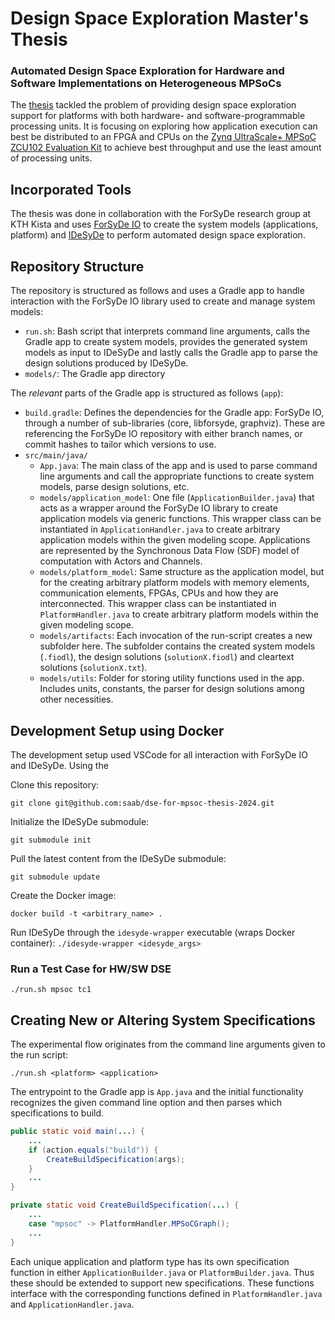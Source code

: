 
# Design Space Exploration Master's Thesis
### Automated Design Space Exploration for Hardware and Software Implementations on Heterogeneous MPSoCs
The [thesis](https://www.diva-portal.org/smash/search.jsf?dswid=-5961) tackled the problem of providing design space exploration support for platforms with both hardware- and software-programmable processing units. It is focusing on exploring how application execution can best be distributed to an FPGA and CPUs on the [Zynq UltraScale+ MPSoC ZCU102 Evaluation Kit](https://www.xilinx.com/products/boards-and-kits/ek-u1-zcu102-g.html#inside) to achieve best throughput and use the least amount of processing units.

## Incorporated Tools
The thesis was done in collaboration with the ForSyDe research group at KTH Kista and uses [ForSyDe IO](https://github.com/forsyde/forsyde-io) to create the system models (applications, platform) and [IDeSyDe](https://github.com/forsyde/IDeSyDe/) to perform automated design space exploration.

## Repository Structure
The repository is structured as follows and uses a Gradle app to handle interaction with the ForSyDe IO library used to create and manage system models:
- `run.sh`: Bash script that interprets command line arguments, calls the Gradle app to create system models, provides the generated system models as input to IDeSyDe and lastly calls the Gradle app to parse the design solutions produced by IDeSyDe.
- `models/`: The Gradle app directory

The *relevant* parts of the Gradle app is structured as follows (`app`):
- `build.gradle`: Defines the dependencies for the Gradle app: ForSyDe IO, through a number of sub-libraries (core, libforsyde, graphviz). These are referencing the ForSyDe IO repository with either branch names, or commit hashes to tailor which versions to use.
- `src/main/java/`
    - `App.java`: The main class of the app and is used to parse command line arguments and call the appropriate functions to create system models, parse design solutions, etc.
    - `models/application_model`: One file (`ApplicationBuilder.java`) that acts as a wrapper around the ForSyDe IO library to create application models via generic functions. This wrapper class can be instantiated in `ApplicationHandler.java` to create arbitrary application models within the given modeling scope. Applications are represented by the Synchronous Data Flow (SDF) model of computation with Actors and Channels.
    - `models/platform_model`: Same structure as the application model, but for the creating arbitrary platform models with memory elements, communication elements, FPGAs, CPUs and how they are interconnected. This wrapper class can be instantiated in  `PlatformHandler.java` to create arbitrary platform models within the given modeling scope.
    - `models/artifacts`: Each invocation of the run-script creates a new subfolder here. The subfolder contains the created system models (`.fiodl`), the design solutions (`solutionX.fiodl`) and cleartext solutions (`solutionX.txt`).
    - `models/utils`: Folder for storing utility functions used in the app. Includes units, constants, the parser for design solutions among other necessities. 

## Development Setup using Docker
The development setup used VSCode for all interaction with ForSyDe IO and IDeSyDe. Using the 

Clone this repository:

`git clone git@github.com:saab/dse-for-mpsoc-thesis-2024.git`

Initialize the IDeSyDe submodule:

`git submodule init`

Pull the latest content from the IDeSyDe submodule:

`git submodule update`

Create the Docker image:

`docker build -t <arbitrary_name> .`

<!-- Create the Docker container and interact with it:

`docker run -it <same_name_as_above> /bin/bash` -->

Run IDeSyDe through the `idesyde-wrapper` executable (wraps Docker container):
`./idesyde-wrapper <idesyde_args>`

### Run a Test Case for HW/SW DSE
`./run.sh mpsoc tc1`

## Creating New or Altering System Specifications
The experimental flow originates from the command line arguments given to the run script: 
```
./run.sh <platform> <application>
```

The entrypoint to the Gradle app is `App.java` and the initial functionality recognizes the given command line option and then parses which specifications to build. 

```java
public static void main(...) {
    ...
    if (action.equals("build")) {
        CreateBuildSpecification(args);
    }
    ...
}

private static void CreateBuildSpecification(...) {
    ...
    case "mpsoc" -> PlatformHandler.MPSoCGraph();
    ...
}
```

Each unique application and platform type has its own specification function in either `ApplicationBuilder.java` or `PlatformBuilder.java`. Thus these should be extended to support new specifications. These functions interface with the corresponding functions defined in `PlatformHandler.java` and `ApplicationHandler.java`.




